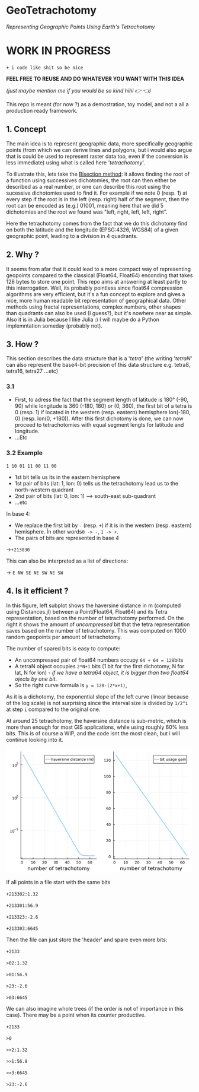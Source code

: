 # GeoTetrachotomy

_Representing Geographic Points Using Earth's Tetrachotomy_

# WORK IN PROGRESS
``+ i code like shit so be nice``

__FEEL FREE TO REUSE AND DO WHATEVER YOU WANT WITH THIS IDEA__ 

_(just maybe mention me if you would be so kind hihi :point_right: :point_left:)_

This repo is meant (for now ?) as a demostration, toy model, and not a all a production ready framework. 

## 1. Concept

The main idea is to represent geographic data, more specifically geographic points (from which we can derive lines and polygons, but i would also argue that is could be used to represent raster data too, even if the conversion is less immediate) using what is called here '_tetrachotomy_'. 

To illustrate this, lets take the [Bisection method](https://en.wikipedia.org/wiki/Bisection_method): it allows finding the root of a function using successives dichotomies, the root can then either be described as a real number, or one can describe this root using the sucessive dichotomies used to find it. For example if we note 0 (resp. 1) at every step if the root is in the left (resp. right) half of the segment, then the root can be encoded as (e.g.) 01001, meaning here that we did 5 dichotomies and the root we found was "left, right, left, left, right".

Here the tetrachotomy comes from the fact that we do this dichotomy find on both the latitude and the longitude (EPSG:4326, WGS84) of a given geographic point, leading to a division in 4 quadrants. 

## 2. Why ? 

It seems from afar that it could lead to a more compact way of representing geopoints compared to the classical (Float64, Float64) enconding that takes 128 bytes to store one point. This repo aims at answering at least partly to this interrogation. Well, its probably pointless since float64 compression algorithms are very efficient, but it's a fun concept to explore and gives a nice, more human readable bit representation of geographical data. Other methods using fractal representations, complex numbers, other shapes than quadrants can also be used (I guess?), but it's nowhere near as simple. Also it is in Julia because I like Julia :) I will maybe do a Python implemntation someday (probably not).

## 3. How ?

This section describes the data structure that is a '_tetra_' (the writing '_tetraN_' can also represent the base4-bit precision of this data structure e.g. tetra8, tetra16, tetra27 ...etc)

### 3.1 

- First, to adress the fact that the segment length of latitude is 180° (-90, 90) while longitude is 360 (-180, 180) or (0, 360), the first bit of a tetra is 0 (resp. 1) if located in the western (resp. eastern) hemisphere lon(-180, 0) (resp. lon(0, +180)). After this first dichotomy is done, we can now proceed to tetrachotomies with equal segment lengts for latitude and longitude.
- ...Etc

### 3.2 Example
``1 10 01 11 00 11 00``
- 1st bit tells us its in the eastern hemisphere
- 1st pair of bits (lat: 1, lon: 0) tells us the tetrachotomy lead us to the north-western quadrant
- 2nd pair of bits (lat: 0, lon: 1) --> south-east sub-quadrant
- ...etc 

In base 4:
- We replace the first bit by ``-`` (resp. ``+``) if it is in the western (resp. eastern) hemisphere. Ìn other words``0 -> -``, ``1 -> +``. 
- The pairs of bits are represented in base 4

->``+213030``

This can also be interpreted as a list of directions:

-> ``E NW SE NE SW NE SW``

## 4. Is it efficient ? 

In this figure, left subplot shows the haversine distance in m (computed using Distances.jl) between a Point(Float64, Float64) and its Tetra representation, based on the number of tetrachotomy performed. On the right it shows the amount of _uncompressed_ bit that the tetra representation saves based on the number of tetrachotomy. This was computed on 1000 random geopoints per amount of tetrachotomy. 

The number of spared bits is easy to compute: 
- An uncompressed pair of float64 numbers occupy ``64 + 64 = 128``bits
- A tetraN object occupies ``2*N+1`` bits (1 bit for the first dichotomy, N for lat, N for lon) - _if we have a tetra64 object, it is bigger than two float64 ojects by one bit_.
- So the right curve formula is ``y = 128-(2*x+1)``,  

As it is a dichotomy, the exponential slope of the left curve (linear because of the log scale) is not surprising since the interval size is divided by ``1/2^i`` at step ``i`` compared to the original one. 

At around 25 tetrachotomy, the haversine distance is sub-metric, which is more than enough for most GIS applications, while using roughly 60% less bits. This is of course a WIP, and the code isnt the most clean, but i will continue looking into it. 

![fig1.png](fig1.png)

If all points in a file start with the same bits

``+213302:1.32``

``+213301:56.9`` 

``+213323:-2.6`` 

``+213303:6645``

Then the file can just store the 'header' and spare even more bits:

``+2133``

``>02:1.32``

``>01:56.9``

``>23:-2.6``

``>03:6645``

We can also imagine whole trees (if the order is not of importance in this case). There may be a point when its counter productive. 

``+2133``

``>0``

``>>2:1.32``

``>>1:56.9``

``>>3:6645``

``>23:-2.6``


